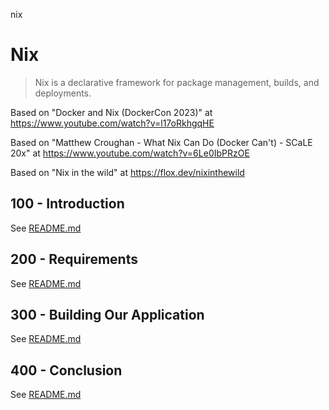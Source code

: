 nix
# Nix

> Nix is a declarative framework for package management, builds, and deployments.

Based on "Docker and Nix (DockerCon 2023)" at https://www.youtube.com/watch?v=l17oRkhgqHE

Based on "Matthew Croughan - What Nix Can Do (Docker Can't) - SCaLE 20x" at https://www.youtube.com/watch?v=6Le0IbPRzOE

Based on "Nix in the wild" at https://flox.dev/nixinthewild

## 100 - Introduction

See [README.md](./100/README.md)

## 200 - Requirements

See [README.md](./200/README.md)

## 300 - Building Our Application

See [README.md](./300/README.md)

## 400 - Conclusion

See [README.md](./400/README.md)
